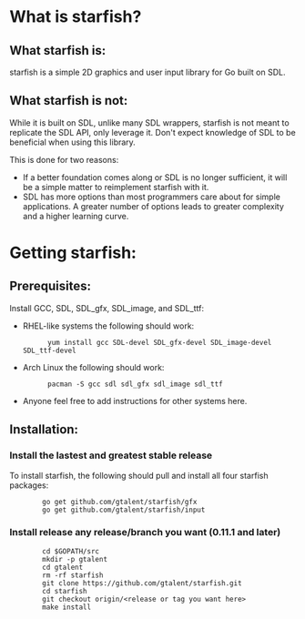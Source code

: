 # What is starfish?
## What starfish is:
starfish is a simple 2D graphics and user input library for Go built on SDL.
## What starfish is not:
While it is built on SDL, unlike many SDL wrappers, starfish is not meant to replicate the SDL API, only leverage it. Don't expect knowledge of SDL to be beneficial when using this library.

This is done for two reasons:

* If a better foundation comes along or SDL is no longer sufficient, it will be a simple matter to reimplement starfish with it.
* SDL has more options than most programmers care about for simple applications. A greater number of options leads to greater complexity and a higher learning curve.

# Getting starfish:
## Prerequisites:
Install GCC, SDL, SDL_gfx, SDL_image, and SDL_ttf:

* RHEL-like systems the following should work:
 
			yum install gcc SDL-devel SDL_gfx-devel SDL_image-devel SDL_ttf-devel

* Arch Linux the following should work:
 
			pacman -S gcc sdl sdl_gfx sdl_image sdl_ttf

* Anyone feel free to add instructions for other systems here.

## Installation:
### Install the lastest and greatest stable release
To install starfish, the following should pull and install all four starfish packages:

			go get github.com/gtalent/starfish/gfx
			go get github.com/gtalent/starfish/input

### Install release any release/branch you want (0.11.1 and later)

			cd $GOPATH/src
			mkdir -p gtalent
			cd gtalent
			rm -rf starfish
			git clone https://github.com/gtalent/starfish.git
			cd starfish
			git checkout origin/<release or tag you want here>
			make install
